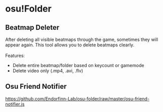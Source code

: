 # osu!Folder

## Beatmap Deleter
After deleting all visible beatmaps through the game, sometimes they will appear again. This tool allows you to delete beatmaps clearly. <br> <br>
Features: 
- Delete entire beatmap/folder based on keycount or gamemode
- Delete video only (.mp4, .avi, .flv)

## Osu Friend Notifier
https://github.com/Endorfinn-Lab/osu-folder/raw/master/osu-friend-notifier.js
